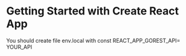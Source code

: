 # Getting Started with Create React App

You should create file env.local with const
REACT_APP_GOREST_API= YOUR_API
